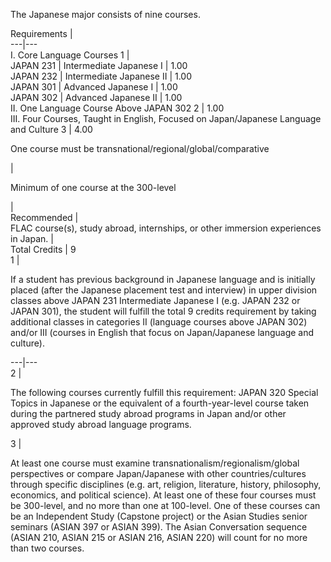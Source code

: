   
  
The Japanese major consists of nine courses.

Requirements  |  
---|---  
I. Core Language Courses  1  |  
JAPAN 231  |  Intermediate Japanese I  |  1.00  
JAPAN 232  |  Intermediate Japanese II  |  1.00  
JAPAN 301  |  Advanced Japanese I  |  1.00  
JAPAN 302  |  Advanced Japanese II  |  1.00  
II. One Language Course Above JAPAN 302  2  |  1.00  
III. Four Courses, Taught in English, Focused on Japan/Japanese Language and Culture  3  |  4.00  
  
One course must be transnational/regional/global/comparative

|  
  
Minimum of one course at the 300-level

|  
Recommended  |  
FLAC course(s), study abroad, internships, or other immersion experiences in Japan.  |  
Total Credits  |  9  
1  |

If a student has previous background in Japanese language and is initially placed (after the Japanese placement test and interview) in upper division classes above JAPAN 231 Intermediate Japanese I (e.g. JAPAN 232 or JAPAN 301), the student will fulfill the total 9 credits requirement by taking additional classes in categories II (language courses above JAPAN 302) and/or III (courses in English that focus on Japan/Japanese language and culture).  
  
---|---  
2  |

The following courses currently fulfill this requirement: JAPAN 320 Special Topics in Japanese or the equivalent of a fourth-year-level course taken during the partnered study abroad programs in Japan and/or other approved study abroad language programs.  
  
3  |

At least one course must examine transnationalism/regionalism/global perspectives or compare Japan/Japanese with other countries/cultures through specific disciplines (e.g. art, religion, literature, history, philosophy, economics, and political science). At least one of these four courses must be 300-level, and no more than one at 100-level. One of these courses can be an Independent Study (Capstone project) or the Asian Studies senior seminars (ASIAN 397 or ASIAN 399). The Asian Conversation sequence (ASIAN 210, ASIAN 215 or ASIAN 216, ASIAN 220) will count for no more than two courses.

